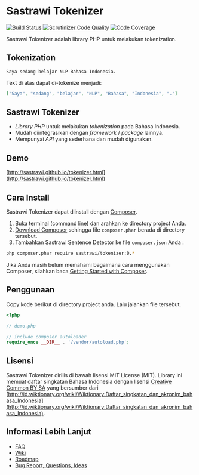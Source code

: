 Sastrawi Tokenizer
==========================

[![Build Status](https://travis-ci.org/sastrawi/tokenizer.svg?branch=master)](https://travis-ci.org/sastrawi/tokenizer) [![Scrutinizer Code Quality](https://scrutinizer-ci.com/g/sastrawi/tokenizer/badges/quality-score.png?b=master)](https://scrutinizer-ci.com/g/sastrawi/tokenizer/?branch=master) [![Code Coverage](https://scrutinizer-ci.com/g/sastrawi/tokenizer/badges/coverage.png?b=master)](https://scrutinizer-ci.com/g/sastrawi/tokenizer/?branch=master)


Sastrawi Tokenizer adalah library PHP untuk melakukan tokenization.


Tokenization
-----------------

    Saya sedang belajar NLP Bahasa Indonesia.

Text di atas dapat di-tokenize menjadi:

```json
["Saya", "sedang", "belajar", "NLP", "Bahasa", "Indonesia", "."]
```

Sastrawi Tokenizer
--------------------------

- _Library PHP_ untuk melakukan _tokenization_ pada Bahasa Indonesia.
- Mudah diintegrasikan dengan _framework_ / _package_ lainnya.
- Mempunyai _API_ yang sederhana dan mudah digunakan.

Demo
----
[http://sastrawi.github.io/tokenizer.html](http://sastrawi.github.io/tokenizer.html)


Cara Install
-------------

Sastrawi Tokenizer dapat diinstall dengan [Composer](https://getcomposer.org).

1. Buka terminal (command line) dan arahkan ke directory project Anda.
2. [Download Composer](https://getcomposer.org/download/) sehingga file `composer.phar` berada di directory tersebut.
3. Tambahkan Sastrawi Sentence Detector ke file `composer.json` Anda :

```bash
php composer.phar require sastrawi/tokenizer:0.*
```

Jika Anda masih belum memahami bagaimana cara menggunakan Composer, silahkan baca [Getting Started with Composer](https://getcomposer.org/doc/00-intro.md).


Penggunaan
-----------

Copy kode berikut di directory project anda. Lalu jalankan file tersebut.

```php
<?php

// demo.php

// include composer autoloader
require_once __DIR__ . '/vendor/autoload.php';


```

Lisensi
--------

Sastrawi Tokenizer dirilis di bawah lisensi MIT License (MIT).
Library ini memuat daftar singkatan Bahasa Indonesia dengan lisensi [Creative Common BY SA](https://creativecommons.org/licenses/by-sa/3.0/deed.id) yang bersumber dari [http://id.wiktionary.org/wiki/Wiktionary:Daftar_singkatan_dan_akronim_bahasa_Indonesia](http://id.wiktionary.org/wiki/Wiktionary:Daftar_singkatan_dan_akronim_bahasa_Indonesia).


Informasi Lebih Lanjut
----------------------

- [FAQ](https://github.com/sastrawi/tokenizer/wiki/FAQ)
- [Wiki](https://github.com/sastrawi/tokenizer/wiki)
- [Roadmap](https://github.com/sastrawi/tokenizer/issues/milestones)
- [Bug Report, Questions, Ideas](https://github.com/sastrawi/tokenizer/issues)
